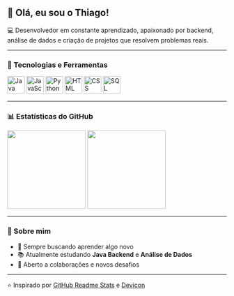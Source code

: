 ## 👋 Olá, eu sou o Thiago!

💻 Desenvolvedor em constante aprendizado, apaixonado por backend, análise de dados e criação de projetos que resolvem problemas reais.

---

### 🚀 Tecnologias e Ferramentas
<p>
  <img src="https://cdn.jsdelivr.net/gh/devicons/devicon/icons/java/java-original.svg" alt="Java" width="40" height="40"/>
  <img src="https://cdn.jsdelivr.net/gh/devicons/devicon/icons/javascript/javascript-original.svg" alt="JavaScript" width="40" height="40"/>
  <img src="https://cdn.jsdelivr.net/gh/devicons/devicon/icons/python/python-original.svg" alt="Python" width="40" height="40"/>
  <img src="https://cdn.jsdelivr.net/gh/devicons/devicon/icons/html5/html5-original.svg" alt="HTML" width="40" height="40"/>
  <img src="https://cdn.jsdelivr.net/gh/devicons/devicon/icons/css3/css3-original.svg" alt="CSS" width="40" height="40"/>
  <img src="https://cdn.jsdelivr.net/gh/devicons/devicon/icons/mysql/mysql-original.svg" alt="SQL" width="40" height="40"/>
</p>

---

### 📊 Estatísticas do GitHub
<p>
  <img height="180em" src="https://github-readme-stats.vercel.app/api?username=thiago_stosm&show_icons=true&theme=github_dark&count_private=true&hide_border=true"/>
  <img height="180em" src="https://github-readme-stats.vercel.app/api/top-langs/?username=thiago_stosm&layout=compact&langs_count=7&theme=github_dark&hide_border=true"/>
</p>

---

### 🌱 Sobre mim
- 🎯 Sempre buscando aprender algo novo
- 📚 Atualmente estudando **Java Backend** e **Análise de Dados**
- 🤝 Aberto a colaborações e novos desafios

---
⭐ Inspirado por [GitHub Readme Stats](https://github.com/anuraghazra/github-readme-stats) e [Devicon](https://devicon.dev/)
